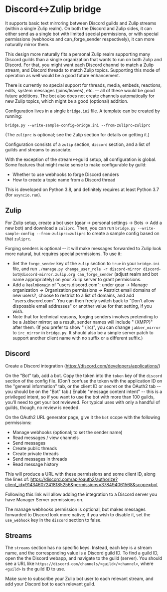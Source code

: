 # Discord<->Zulip bridge

It supports basic text mirroring between Discord guilds and Zulip
streams (within a single Zulip realm). On both the Discord and Zulip
sides, it can either send as a single bot with limited special
permissions, or with special permissions (webhooks and can_forge_sender
respectively), it can more naturally mirror them.

This design more naturally fits a personal Zulip realm supporting many Discord
guilds than a single organization that wants to run on both Zulip and Discord.
For that, you might want each Discord channel to match a Zulip stream, and
Discord threads to match Zulip topics. Supporting this mode of operation as
well would be a good future enhancement.

There is currently no special support for threads, media, embeds, reactions,
edits, system messages (joins/leaves), etc. -- all of these would be good
future additions. The bot also does not create channels automatically for new
Zulip topics, which might be a good (optional) addition.

Configuration lives in a single `bridge.ini` file. A template can be created by running:
```
bridge.py --write-sample-config=bridge.ini --from-zuliprc=zuliprc
```

(The `zuliprc` is optional; see the Zulip section for details on getting it.)

Configuration consists of a `zulip` section, `discord` section, and a list of guilds and streams to associate.

With the exception of the stream<->guild setup, all configuration is global. Some features that might make sense to make configurable by guild:
- Whether to use webhooks to forge Discord senders
- How to create a topic name from a Discord thread

This is developed on Python 3.8, and definitely requires at least Python 3.7 (for `asyncio.run`).

## Zulip

For Zulip setup, create a bot user (gear -> personal settings -> Bots -> Add a
new bot) and download a `zuliprc`. Then, you can run `bridge.py
--write-sample-config --from-zuliprc=zuliprc` to create a sample config based
on that `zuliprc`.

Forging senders is optional -- it will make messages forwarded to Zulip look
more natural, but requires special permissions. To use it:
- Set the `forge_sender` key of the `zulip` section to `true` in your
  `bridge.ini` file, and run `./manage.py change_user_role -r discord-mirror
  discord-bot@discord-mirror.zulip.org can_forge_sender` (adjust realm and bot
  name appropriately) on your Zulip server to grant permissions.
- Add a `RealmDomain` of "users.discord.com": under gear -> Manage organization
  -> Organization permissions -> Restrict email domains of new users?, choose
  to restrict to a list of domains, and add "users.discord.com". You can then
  freely switch back to "Don't allow disposable email addresses" or another
  value for that setting, if you wish.
- Note that for technical reasons, forging senders involves pretending to be a
  Jabber mirror; as a result, sender names will include " (XMPP)" after them.
  (If you prefer to show " (irc)", you can change `jabber_mirror` to
  `irc_mirror` in `bridge.py`. It should also be a simple server patch to
  support another client name with no suffix or a different suffix.)

## Discord

Create a Discord integration (https://discord.com/developers/applications/)

On the "Bot" tab, add a bot. Copy the token into the `token` key of the
`discord` section of the config file. (Don't confuse the token with the
application ID on the "general information" tab, or the client ID or secret on
the OAuth2 tab -- you should be on the "Bot" tab.) Enable "message content
intent" -- this is a privileged intent, so if you want to use the bot with more
than 100 guilds, you'll need to get your bot reviewed. For typical uses with
only a handful of guilds, though, no review is needed.

On the OAuth2 URL generator page, give it the `bot` scope with the following
permissions:
- Manage webhooks (optional; to set the sender name)
- Read messages / view channels
- Send messages
- Create public threads
- Create private threads
- Send messages in threads
- Read message history

This will produce a URL with these permissions and some client ID, along the lines of:
https://discord.com/api/oauth2/authorize?client_id=914346072418185256&permissions=378494061568&scope=bot

Following this link will allow adding the integration to a Discord server you have Manager Server permissions on.

The manage webhooks permission is optional, but makes messages forwarded to
Discord look more native; if you wish to disable it, set the `use_webhook` key
in the `discord` section to false.

## Streams

The `streams` section has no specific keys. Instead, each key is a stream name,
and the corresponding value is a Discord guild ID. To find a guild ID, open the
the Discord webapp, and navigate to the guild (server). You should see a URL
like `https://discord.com/channels/<guild>/<channel>`, where `<guild>` is the
guild ID to use.

Make sure to subscribe your Zulip bot user to each relevant stream, and add
your Discord bot to each relevant guild.
